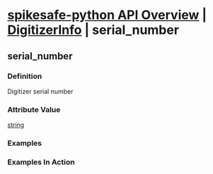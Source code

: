 # [spikesafe-python API Overview](/spikesafe_python_lib_docs/README.md) | [DigitizerInfo](/spikesafe_python_lib_docs/DigitizerInfo/README.md) | serial_number

## serial_number

### Definition
Digitizer serial number

### Attribute Value
[string](https://docs.python.org/3/library/string.html)  

### Examples

### Examples In Action